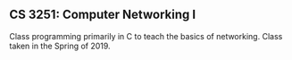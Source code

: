 ## CS 3251: Computer Networking I

Class programming primarily in C to teach the basics of networking. Class taken in the Spring of 2019.
